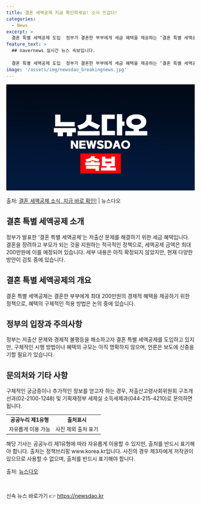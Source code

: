```yaml
---
title: 결혼 세액공제 지금 확인하세요! 소식 뜨겁다!
categories:
  - News
excerpt: >
  결혼 특별 세액공제 도입  정부가 결혼한 부부에게 세금 혜택을 제공하는 ‘결혼 특별 세액공제’ 도입을 발표했…
feature_text: >
  ## navernews 실시간 뉴스 속보입니다.

  결혼 특별 세액공제 도입  정부가 결혼한 부부에게 세금 혜택을 제공하는 ‘결혼 특별 세액공제’ 도입을 발표했…
image: '/assets/img/newsdao_breakingnews.jpg'
---
```


![뉴스다오 속보](/assets/img/newsdao_breakingnews.jpg)

<p>출처: <a href="https://newsdao.kr/4345" rel="dofollow">결혼 세액공제 소식, 지금 바로 확인!</a> | 뉴스다오</p>

<h2 data-ke-size="size26">결혼 특별 세액공제 소개</h2>
<p data-ke-size="size16">정부가 발표한 '결혼 특별 세액공제'는 저출산 문제를 해결하기 위한 세금 혜택입니다. 결혼을 장려하고 부모가 되는 것을 지원하는 적극적인 정책으로, 세액공제 금액은 최대 200만원에 이를 예정되어 있습니다. 세부 내용은 아직 확정되지 않았지만, 현재 다양한 방안이 검토 중에 있습니다.</p>

<h2 data-ke-size="size26">결혼 특별 세액공제의 개요</h2>
<p data-ke-size="size16">결혼 특별 세액공제는 결혼한 부부에게 최대 200만원의 경제적 혜택을 제공하기 위한 정책으로, 혜택의 구체적인 적용 방법은 논의 중에 있습니다.</p>

<h2 data-ke-size="size26">정부의 입장과 주의사항</h2>
<p data-ke-size="size16">정부는 저출산 문제와 경제적 불평등을 해소하고자 결혼 특별 세액공제를 도입하고 있지만, 구체적인 시행 방법이나 혜택의 규모는 아직 명확하지 않으며, 언론은 보도에 신중을 기할 필요가 있습니다.</p>

<h2 data-ke-size="size26">문의처와 기타 사항</h2>
<p data-ke-size="size16">구체적인 궁금증이나 추가적인 정보를 얻고자 하는 경우, 저출산고령사회위원회 구조개선과(02-2100-1248) 및 기획재정부 세제실 소득세제과(044-215-4210)로 문의하면 됩니다.</p>

<table>
    <tbody>
        <tr>
            <td style="text-align: center; height: 17px;"><b>공공누리 제1유형</b></td>
            <td style="text-align: center; height: 17px;"><b>출처표시</b></td>
        </tr>
        <tr>
            <td>자유롭게 이용 가능</td>
            <td>사진 제외 출처 표기</td>
        </tr>
    </tbody>
</table>
<p data-ke-size="size16">해당 기사는 공공누리 제1유형에 따라 자유롭게 이용할 수 있지만, 출처를 반드시 표기해야 합니다. 출처는 정책브리핑 www.korea.kr입니다. 사진의 경우 제3자에게 저작권이 있으므로 사용할 수 없으며, 출처를 반드시 표기해야 합니다.</p>
<p data-ke-size="size16">출처: <a href="https://newsdao.kr/4345">뉴스다오</a></p>
<p data-ke-size="size16">&nbsp;</p> 

신속 뉴스 바로가기 👉 <a href="https://newsdao.kr" rel="dofollow">https://newsdao.kr</a>


